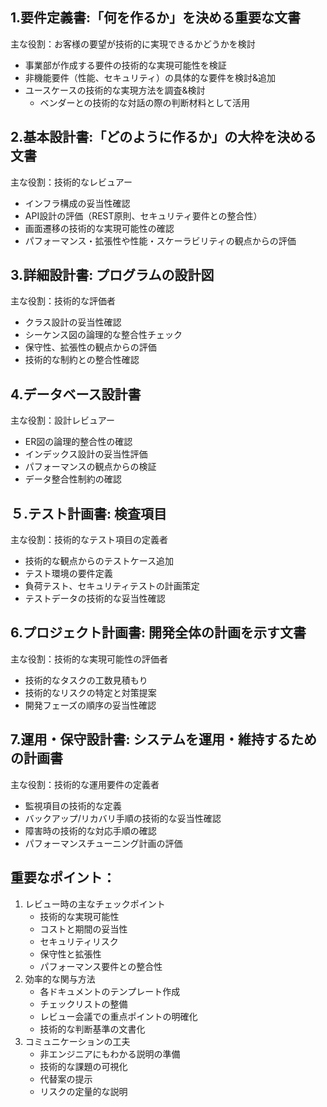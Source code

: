 ## 1.要件定義書:「何を作るか」を決める重要な文書

主な役割：お客様の要望が技術的に実現できるかどうかを検討

- 事業部が作成する要件の技術的な実現可能性を検証
- 非機能要件（性能、セキュリティ）の具体的な要件を検討&追加
- ユースケースの技術的な実現方法を調査&検討
    - ベンダーとの技術的な対話の際の判断材料として活用

## 2.基本設計書:「どのように作るか」の大枠を決める文書

主な役割：技術的なレビュアー

- インフラ構成の妥当性確認
- API設計の評価（REST原則、セキュリティ要件との整合性）
- 画面遷移の技術的な実現可能性の確認
- パフォーマンス・拡張性や性能・スケーラビリティの観点からの評価

## 3.詳細設計書: プログラムの設計図

主な役割：技術的な評価者

- クラス設計の妥当性確認
- シーケンス図の論理的な整合性チェック
- 保守性、拡張性の観点からの評価
- 技術的な制約との整合性確認

## 4.データベース設計書

主な役割：設計レビュアー

- ER図の論理的整合性の確認
- インデックス設計の妥当性評価
- パフォーマンスの観点からの検証
- データ整合性制約の確認

## ５.テスト計画書: 検査項目

主な役割：技術的なテスト項目の定義者

- 技術的な観点からのテストケース追加
- テスト環境の要件定義
- 負荷テスト、セキュリティテストの計画策定
- テストデータの技術的な妥当性確認

## 6.プロジェクト計画書: 開発全体の計画を示す文書

主な役割：技術的な実現可能性の評価者

- 技術的なタスクの工数見積もり
- 技術的なリスクの特定と対策提案
- 開発フェーズの順序の妥当性確認

## 7.運用・保守設計書: システムを運用・維持するための計画書

主な役割：技術的な運用要件の定義者

- 監視項目の技術的な定義
- バックアップ/リカバリ手順の技術的な妥当性確認
- 障害時の技術的な対応手順の確認
- パフォーマンスチューニング計画の評価

## 重要なポイント：

1. レビュー時の主なチェックポイント
    - 技術的な実現可能性
    - コストと期間の妥当性
    - セキュリティリスク
    - 保守性と拡張性
    - パフォーマンス要件との整合性
2. 効率的な関与方法
    - 各ドキュメントのテンプレート作成
    - チェックリストの整備
    - レビュー会議での重点ポイントの明確化
    - 技術的な判断基準の文書化
3. コミュニケーションの工夫
    - 非エンジニアにもわかる説明の準備
    - 技術的な課題の可視化
    - 代替案の提示
    - リスクの定量的な説明
